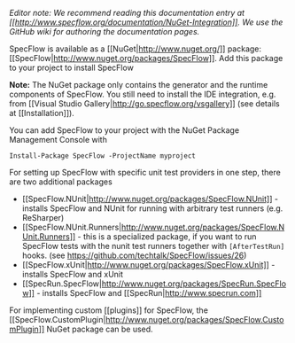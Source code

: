 _Editor note: We recommend reading this documentation entry at [[http://www.specflow.org/documentation/NuGet-Integration]]. We use the GitHub wiki for authoring the documentation pages._

SpecFlow is available as a [[NuGet|http://www.nuget.org/]] package: [[SpecFlow|http://www.nuget.org/packages/SpecFlow]]. Add this package to your project to install SpecFlow

**Note:** The NuGet package only contains the generator and the runtime components of SpecFlow. You still need to install the IDE integration, e.g. from [[Visual Studio Gallery|http://go.specflow.org/vsgallery]] (see details at [[Installation]]).

You can add SpecFlow to your project with the NuGet Package Management Console with
```
Install-Package SpecFlow -ProjectName myproject
```

For setting up SpecFlow with specific unit test providers in one step, there are two additional packages

* [[SpecFlow.NUnit|http://www.nuget.org/packages/SpecFlow.NUnit]] - installs SpecFlow and NUnit for running with arbitrary test runners (e.g. ReSharper)
* [[SpecFlow.NUnit.Runners|http://www.nuget.org/packages/SpecFlow.NUnit.Runners]] - this is a specialized package, if you want to run SpecFlow tests with the nunit test runners together with `[AfterTestRun]` hooks. (see https://github.com/techtalk/SpecFlow/issues/26)
* [[SpecFlow.xUnit|http://www.nuget.org/packages/SpecFlow.xUnit]] - installs SpecFlow and xUnit
* [[SpecRun.SpecFlow|http://www.nuget.org/packages/SpecRun.SpecFlow]] - installs SpecFlow and [[SpecRun|http://www.specrun.com]]

For implementing custom [[plugins]] for SpecFlow, the [[SpecFlow.CustomPlugin|http://www.nuget.org/packages/SpecFlow.CustomPlugin]] NuGet package can be used.